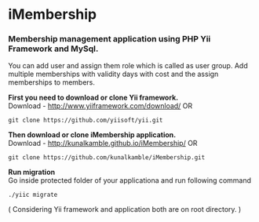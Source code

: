 iMembership
===========

<h3>Membership management application using PHP Yii Framework and MySql.</h3>

You can add user and assign them role which is called as user group.
Add multiple memberships with validity days with cost and the assign memberships to members.

<b>First you need to download or clone Yii framework.</b>
<br>
Download - http://www.yiiframework.com/download/ OR
<pre><code>git clone https://github.com/yiisoft/yii.git</code></pre>

<b>Then download or clone iMembership application.</b>
<br>
Download - http://kunalkamble.github.io/iMembership/ OR
<pre><code>git clone https://github.com/kunalkamble/iMembership.git</code></pre>

<b>Run migration</b>
<br>
Go inside protected folder of your applicationa and run following command
<br>
<pre><code>./yiic migrate</code></pre>
( Considering Yii framework and application both are on root directory. )
